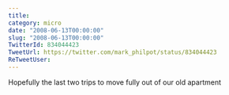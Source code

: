 ```yaml
---
title: 
category: micro
date: "2008-06-13T00:00:00"
slug: "2008-06-13T00:00:00"
TwitterId: 834044423
TweetUrl: https://twitter.com/mark_philpot/status/834044423
ReTweetUser: 
---
```


Hopefully the last two trips to move fully out of our old apartment